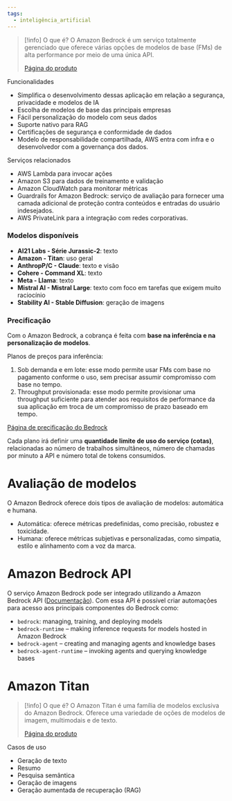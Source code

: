 ```yaml
---
tags:
  - inteligência_artificial
---
```

> [!info] O que é?
> O Amazon Bedrock é um serviço totalmente gerenciado que oferece várias opções de modelos de base (FMs) de alta performance por meio de uma única API.
> 
> [Página do produto](https://aws.amazon.com/pt/bedrock/)

Funcionalidades

- Simplifica o desenvolvimento dessas aplicação em relação a segurança, privacidade e modelos de IA
- Escolha de modelos de base das principais empresas
- Fácil personalização do modelo com seus dados
- Suporte nativo para RAG
- Certificações de segurança e conformidade de dados
- Modelo de responsabilidade compartilhada, AWS entra com infra e o desenvolvedor com a governança dos dados.


Serviços relacionados

- AWS Lambda para invocar ações
- Amazon S3 para dados de treinamento e validação
- Amazon CloudWatch para monitorar métricas
- Guardrails for Amazon Bedrock: serviço de avaliação para fornecer uma camada adicional de proteção contra conteúdos e entradas do usuário indesejados.
- AWS PrivateLink para a integração com redes corporativas.

### Modelos disponíveis

- **AI21 Labs - Série Jurassic-2**: texto
- **Amazon - Titan**: uso geral
- **AnthropP/C - Claude**: texto e visão
- **Cohere - Command XL**: texto
- **Meta - Llama**: texto
- **Mistral AI - Mistral Large**: texto com foco em tarefas que exigem muito raciocínio
- **Stability AI - Stable Diffusion**: geração de imagens

### Precificação

Com o Amazon Bedrock, a cobrança é feita com **base na inferência e na personalização de modelos**. 

Planos de preços para inferência: 
1. Sob demanda e em lote: esse modo permite usar FMs com base no pagamento conforme o uso, sem precisar assumir compromisso com base no tempo. 
2. Throughput provisionada: esse modo permite provisionar uma throughput suficiente para atender aos requisitos de performance da sua aplicação em troca de um compromisso de prazo baseado em tempo.

[Página de precificação do Bedrock](https://aws.amazon.com/pt/bedrock/pricing/)

Cada plano irá definir uma **quantidade limite de uso do serviço (cotas)**, relacionadas ao número de trabalhos simultâneos, número de chamadas por minuto a API e número total de tokens consumidos. 

# Avaliação de modelos

O Amazon Bedrock oferece dois tipos de avaliação de modelos: automática e humana.

- Automática: oferece métricas predefinidas, como precisão, robustez e toxicidade.
- Humana: oferece métricas subjetivas e personalizadas, como simpatia, estilo e alinhamento com a voz da marca.

# Amazon Bedrock API

O serviço Amazon Bedrock pode ser integrado utilizando a Amazon Bedrock API ([Documentação](https://docs.aws.amazon.com/bedrock/latest/APIReference/welcome.html)). Com essa API é possível criar automações para acesso aos principais componentes do Bedrock como:
- `bedrock`: managing, training, and deploying models
- `bedrock-runtime` – making inference requests for models hosted in Amazon Bedrock
- `bedrock-agent` – creating and managing agents and knowledge bases
- `bedrock-agent-runtime` – invoking agents and querying knowledge bases

# Amazon Titan

> [!info] O que é?
> O Amazon Titan é uma família de modelos exclusiva do Amazon Bedrock.
> Oferece uma variedade de oções de modelos de imagem, multimodais e de texto.
> 
> [Página do produto](https://aws.amazon.com/pt/bedrock/titan)

Casos de uso

- Geração de texto
- Resumo
- Pesquisa semântica
- Geração de imagens
- Geração aumentada de recuperação (RAG)


